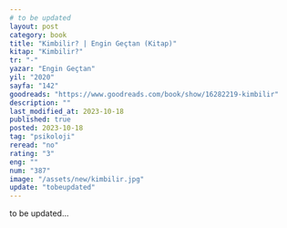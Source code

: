 ```yaml
---
# to be updated
layout: post
category: book
title: "Kimbilir? | Engin Geçtan (Kitap)"
kitap: "Kimbilir?"
tr: "-"
yazar: "Engin Geçtan"
yil: "2020"
sayfa: "142"
goodreads: "https://www.goodreads.com/book/show/16282219-kimbilir"
description: ""
last_modified_at: 2023-10-18
published: true
posted: 2023-10-18
tag: "psikoloji"
reread: "no"
rating: "3"
eng: ""
num: "387"
image: "/assets/new/kimbilir.jpg"
update: "tobeupdated"
---
```


to be updated...
